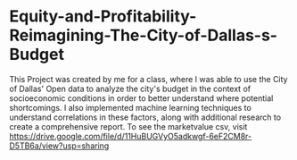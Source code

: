 # Equity-and-Profitability-Reimagining-The-City-of-Dallas-s-Budget
This Project was created by me for a class, where I was able to use the City of Dallas' Open data to analyze the city's budget in the context of 
socioeconomic conditions in order to better understand where potential shortcomings. I also implemented machine learning techniques to understand 
correlations in these factors, along with additional research to create a comprehensive report. 
To see the marketvalue csv, visit https://drive.google.com/file/d/11HuBUGVyO5adkwgf-6eF2CM8r-D5TB6a/view?usp=sharing

